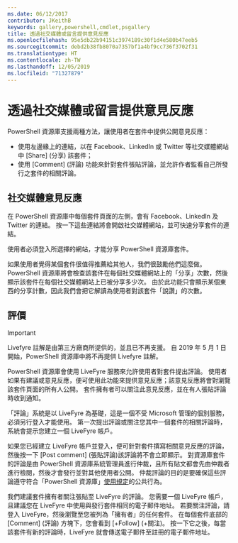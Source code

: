 ```yaml
---
ms.date: 06/12/2017
contributor: JKeithB
keywords: gallery,powershell,cmdlet,psgallery
title: 透過社交媒體或留言提供意見反應
ms.openlocfilehash: 95e5db22b94151c3974189c30f1d4e580b47eeb5
ms.sourcegitcommit: debd2b38fb8070a7357bf1a4bf9cc736f3702f31
ms.translationtype: HT
ms.contentlocale: zh-TW
ms.lasthandoff: 12/05/2019
ms.locfileid: "71327879"
---
```

# <a name="providing-feedback-via-social-media-or-comments"></a>透過社交媒體或留言提供意見反應

PowerShell 資源庫支援兩種方法，讓使用者在套件中提供公開意見反應：

- 使用左邊緣上的連結，以在 Facebook、LinkedIn 或 Twitter 等社交媒體網站中 [Share] \(分享\) 該套件；
- 使用 [Comment] \(評論\) 功能來針對套件張貼評論，並允許作者監看自己所發行之套件的相關評論。

## <a name="social-media-feedback"></a>社交媒體意見反應

在 PowerShell 資源庫中每個套件頁面的左側，會有 Facebook、LinkedIn 及 Twitter 的連結。
按一下這些連結將會開啟社交媒體網站，並可快速分享套件的連結。

使用者必須登入所選擇的網站，才能分享 PowerShell 資源庫套件。

如果使用者覺得某個套件很值得推薦給其他人，我們很鼓勵他們這麼做。
PowerShell 資源庫將會檢查該套件在每個社交媒體網站上的「分享」次數，然後顯示該套件在每個社交媒體網站上已被分享多少次。
由於此功能只會顯示某個東西的分享計數，因此我們會把它解讀為使用者對該套件「說讚」的次數。

## <a name="comments"></a>評價

> [!IMPORTANT]
> Livefyre 註解是由第三方廠商所提供的，並且已不再支援。
> 自 2019 年 5 月 1 日開始，PowerShell 資源庫中將不再提供 Livefyre 註解。 

PowerShell 資源庫會使用 LiveFyre 服務來允許使用者對套件提出評論。
使用者如果有建議或意見反應，便可使用此功能來提供意見反應；該意見反應將會對瀏覽該套件頁面的所有人公開。
套件擁有者可以關注此意見反應，並在有人張貼評論時收到通知。

「評論」系統是以 LiveFyre 為基礎，這是一個不受 Microsoft 管理的個別服務，必須另行登入才能使用。
第一次提出評論或關注您其中一個套件的相關評論時，系統會提示您建立一個 LiveFyre 帳戶。

如果您已經建立 LiveFyre 帳戶並登入，便可針對套件撰寫相關意見反應的評論，然後按一下 [Post comment] \(張貼評論\)該評論將不會立即顯示。
對資源庫套件的評論是由 PowerShell 資源庫系統管理員進行仲裁，且所有貼文都會先由仲裁者進行檢閱，然後才會發行並對其他使用者公開。
仲裁評論的目的是要確保這些評論遵守符合「PowerShell 資源庫」[使用規定](https://www.powershellgallery.com/policies/Terms)的公共行為。

我們建議套件擁有者關注張貼至 LiveFyre 的評論。
您需要一個 LiveFyre 帳戶，且建議您在 LiveFyre 中使用與發行套件相同的電子郵件地址。
若要關注評論，請登入 LiveFyre，然後瀏覽至您被列為「擁有者」的任何套件。
在每個套件底部的 [Comment] \(評論\) 方塊下，您會看到 [+Follow] \(+關注\)。
按一下它之後，每當該套件有新的評論時，LiveFyre 就會傳送電子郵件至註冊的電子郵件地址。
